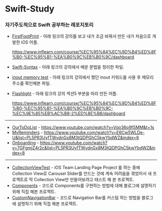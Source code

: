 # Swift-Study
### 자기주도적으로 Swift 공부하는 레포지토리

- [FirstFootPrint](https://github.com/EunsuSeo01/Swift-Study/tree/main/FirstFootprint) - 아래 링크의 강의를 보고 내가 조금 바꿔서 만든 내가 처음으로 개발한 iOS 어플.

  https://www.inflearn.com/course/%EC%95%84%EC%9D%B4%ED%8F%B0-%EC%95%B1-%EA%B0%9C%EB%B0%9C/dashboard

- [Swift-Syntax](https://github.com/EunsuSeo01/Swift-Study/tree/main/Swift-Syntax) - 아래 링크의 강의에서 배운 문법을 정리한 파일.

- [inout memory test](https://github.com/EunsuSeo01/Swift-Study/tree/main/inout%20memory%20test) - 아래 링크의 강의에서 했던 inout 키워드를 사용 후 메모리 주소를 확인해본 파일.

- [Flashlight](https://github.com/EunsuSeo01/Swift-Study/tree/main/Flashlight) - 아래 링크의 강의 섹션5 부분을 따라 만든 어플.

  https://www.inflearn.com/course/%EC%95%84%EC%9D%B4%ED%8F%B0-%EC%95%B1-%EA%B0%9C%EB%B0%9C-%EC%9E%85%EB%AC%B8-2%ED%8E%B8/dashboard

---

- [OurToDoList](https://github.com/EunsuSeo01/Swift-Study/tree/main/OurToDoList) - https://www.youtube.com/watch?v=Vqo36o9fSMM&t=1s
- [MyReminders](https://github.com/EunsuSeo01/Swift-Study/tree/main/MyReminders) - https://www.youtube.com/watch?v=E6Cw5WLDe-U&list=PL5PR3UyfTWvdnGx8M3tQDPGhC5kwYbdWZ&index=6
- [Onboarding](https://github.com/EunsuSeo01/Swift-Study/tree/main/Onboarding) - https://www.youtube.com/watch?v=7GFgmjZ4r2c&list=PL5PR3UyfTWvdnGx8M3tQDPGhC5kwYbdWZ&index=8

---

- [CollectionViewTest](https://github.com/EunsuSeo01/Swift-Study/tree/main/CollectionViewTest) - iOS Team Landing Page Project 를 하는 중에 Collection View로 Carousel Slider를 만드는 것에 계속 어려움을 겪었어서 새 프로젝트로 딱 Collection View만 만들어보려고 테스트 해 본 프로젝트.
- [Components](https://github.com/EunsuSeo01/Swift-Study/tree/main/Components) - 코드로 Components를 구현하는 방법에 대해 블로그에 설명하기 위해 직접 해본 프로젝트.
- [CustomNavigationBar](https://github.com/EunsuSeo01/Swift-Study/tree/main/CustomNavigationBar) - 코드로 Navigation Bar를 커스텀 하는 방법을 블로그에 설명하기 위해 직접 해본 프로젝트.
